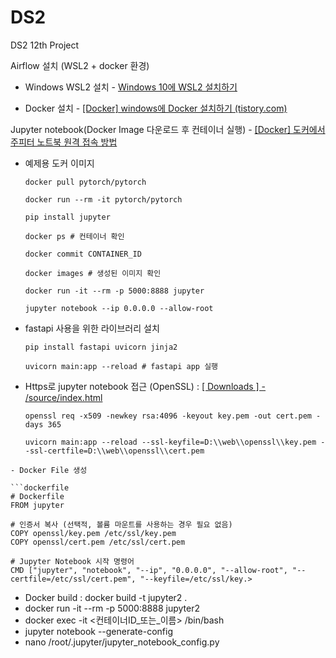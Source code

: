 # DS2

DS2 12th Project

Airflow 설치 (WSL2 + docker 환경)

- Windows WSL2 설치 - [Windows 10에 WSL2 설치하기](https://hkim-data.tistory.com/17)

- Docker 설치 - [[Docker] windows에 Docker 설치하기 (tistory.com)](https://hkim-data.tistory.com/16)

Jupyter notebook(Docker Image 다운로드 후 컨테이너 실행) - [[Docker] 도커에서 주피터 노트북 원격 접속 방법](https://yeko90.tistory.com/entry/how-to-run-jupyter-docker)

- 예제용 도커 이미지
  
  ```
  docker pull pytorch/pytorch
  
  docker run --rm -it pytorch/pytorch
  
  pip install jupyter
  
  docker ps # 컨테이너 확인 
  
  docker commit CONTAINER_ID
  
  docker images # 생성된 이미지 확인
  
  docker run -it --rm -p 5000:8888 jupyter
  
  jupyter notebook --ip 0.0.0.0 --allow-root
  ```

- fastapi 사용을 위한 라이브러리 설치
  
  ```
  pip install fastapi uvicorn jinja2
  
  uvicorn main:app --reload # fastapi app 실행
  ```

- Https로 jupyter notebook 접근 (OpenSSL) : [[ Downloads ] - /source/index.html](https://www.openssl.org/source/)
  
  ```
  openssl req -x509 -newkey rsa:4096 -keyout key.pem -out cert.pem -days 365
  
  uvicorn main:app --reload --ssl-keyfile=D:\\web\\openssl\\key.pem --ssl-certfile=D:\\web\\openssl\\cert.pem
  ```

```
- Docker File 생성

```dockerfile
# Dockerfile
FROM jupyter

# 인증서 복사 (선택적, 볼륨 마운트를 사용하는 경우 필요 없음)
COPY openssl/key.pem /etc/ssl/key.pem
COPY openssl/cert.pem /etc/ssl/cert.pem

# Jupyter Notebook 시작 명령어
CMD ["jupyter", "notebook", "--ip", "0.0.0.0", "--allow-root", "--certfile=/etc/ssl/cert.pem", "--keyfile=/etc/ssl/key.>
```

- Docker build : docker build -t jupyter2 .
- docker run -it --rm -p 5000:8888 jupyter2
- docker exec -it <컨테이너ID_또는_이름> /bin/bash
- jupyter notebook --generate-config
- nano /root/.jupyter/jupyter_notebook_config.py         

